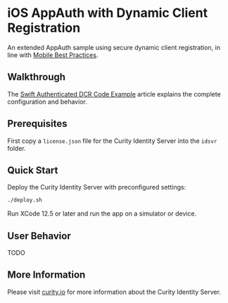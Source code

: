 # iOS AppAuth with Dynamic Client Registration

An extended AppAuth sample using secure dynamic client registration, in line with [Mobile Best Practices](https://curity.io/resources/learn/oauth-for-mobile-apps-best-practices/).

## Walkthrough

The [Swift Authenticated DCR Code Example](https://curity.io) article explains the complete configuration and behavior.

## Prerequisites

First copy a `license.json` file for the Curity Identity Server into the `idsvr` folder.

## Quick Start

Deploy the Curity Identity Server with preconfigured settings:

```bash
./deploy.sh
```

Run XCode 12.5 or later and run the app on a simulator or device.

## User Behavior

TODO

## More Information

Please visit [curity.io](https://curity.io/) for more information about the Curity Identity Server.
